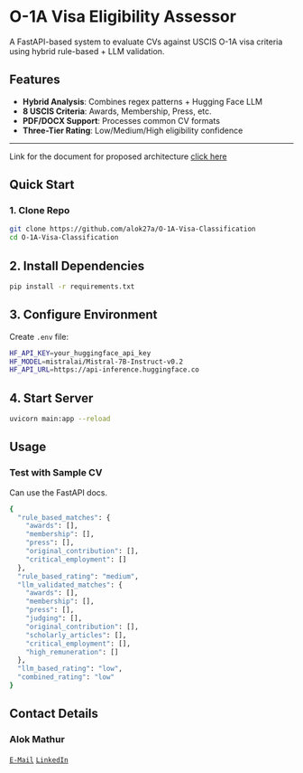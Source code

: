 # O-1A Visa Eligibility Assessor

A FastAPI-based system to evaluate CVs against USCIS O-1A visa criteria using hybrid rule-based + LLM validation.

## Features

- **Hybrid Analysis**: Combines regex patterns + Hugging Face LLM
- **8 USCIS Criteria**: Awards, Membership, Press, etc.
- **PDF/DOCX Support**: Processes common CV formats
- **Three-Tier Rating**: Low/Medium/High eligibility confidence

---

Link for the document for proposed architecture [click here](https://docs.google.com/document/d/1PN4EdJPzslOteTq-C48cHROkTSAEQ5s6AWJsw2LQR7A/edit?usp=sharing)

## Quick Start

### 1. Clone Repo
```bash
git clone https://github.com/alok27a/O-1A-Visa-Classification
cd O-1A-Visa-Classification
```
## 2. Install Dependencies
```bash
pip install -r requirements.txt
```
## 3. Configure Environment

Create `.env` file:
```bash
HF_API_KEY=your_huggingface_api_key
HF_MODEL=mistralai/Mistral-7B-Instruct-v0.2
HF_API_URL=https://api-inference.huggingface.co
```
## 4. Start Server
```bash
uvicorn main:app --reload
```

## Usage

### Test with Sample CV
Can use the FastAPI docs.
```bash
{
  "rule_based_matches": {
    "awards": [],
    "membership": [],
    "press": [],
    "original_contribution": [],
    "critical_employment": []
  },
  "rule_based_rating": "medium",
  "llm_validated_matches": {
    "awards": [],
    "membership": [],
    "press": [],
    "judging": [],
    "original_contribution": [],
    "scholarly_articles": [],
    "critical_employment": [],
    "high_remuneration": []
  },
  "llm_based_rating": "low",
  "combined_rating": "low"
}
```
## Contact Details

### Alok Mathur
[`E-Mail`](mailto:am6499@columbia.edu)
[`LinkedIn`](https://www.linkedin.com/in/alok-mathur-5aab4534/)
